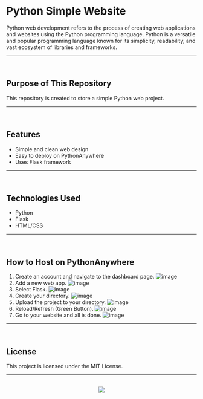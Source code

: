 # Python Simple Website

Python web development refers to the process of creating web applications and websites using the Python programming language. Python is a versatile and popular programming language known for its simplicity, readability, and vast ecosystem of libraries and frameworks.

<hr><br>

## Purpose of This Repository

This repository is created to store a simple Python web project.

<hr><br>

## Features

- Simple and clean web design
- Easy to deploy on PythonAnywhere
- Uses Flask framework

<hr><br>

## Technologies Used

- Python
- Flask
- HTML/CSS

<hr><br>

## How to Host on PythonAnywhere

1. Create an account and navigate to the dashboard page.
   ![image](https://github.com/user-attachments/assets/3415e13c-a238-4754-84f6-05173d026c09)
2. Add a new web app.
   ![image](https://github.com/user-attachments/assets/f3398025-5de9-40f5-8921-d60b3aa207b3)
3. Select Flask.
   ![image](https://github.com/user-attachments/assets/67266af9-7d00-4510-aa8b-0f777002693a)
4. Create your directory.
   ![image](https://github.com/user-attachments/assets/aa51275e-4e00-44dd-9391-a8017da9d95f)
5. Upload the project to your directory.
   ![image](https://github.com/user-attachments/assets/64c140dc-62cd-4c25-ae1f-66bb4196acc3)
6. Reload/Refresh (Green Button).
   ![image](https://github.com/user-attachments/assets/9663a6e6-a2a9-4c2e-bbd1-9f292c13b3ea)
7. Go to your website and all is done.
   ![image](https://github.com/user-attachments/assets/855e5701-aae9-4157-905f-e52dfbba0dc7)

<hr><br>

## License

This project is licensed under the MIT License.

<hr><br>

<div align="center">
  <a href="https://www.instagram.com/guanshiyin_/">
     <img src="https://capsule-render.vercel.app/api?type=waving&height=200&color=20:72aae3,100:cadbf5&section=footer&reversal=false&textBg=false&fontAlignY=50&descAlign=48&descAlignY=59"/>
  </a>
</div>
